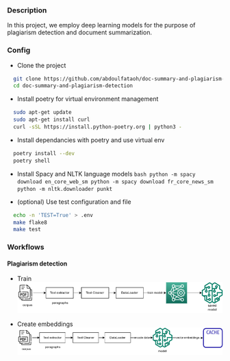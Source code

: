 ### Description
In this project, we employ deep learning models for the purpose of plagiarism detection and document summarization.
### Config

- Clone the project
```bash
  git clone https://github.com/abdoulfataoh/doc-summary-and-plagiarism-detection.git
  cd doc-summary-and-plagiarism-detection
```

- Install poetry for virtual environment management
```bash
  sudo apt-get update
  sudo apt-get install curl
  curl -sSL https://install.python-poetry.org | python3 -
```

- Install dependancies with poetry and use virtual env
```bash
  poetry install --dev
  poetry shell
```

- Install Spacy and NLTK language models
``bash
  python -m spacy download en_core_web_sm
  python -m spacy download fr_core_news_sm
  python -m nltk.downloader punkt
``

- (optional) Use test configuration and file
```bash
  echo -n 'TEST=True' > .env
  make flake8
  make test
```

### Workflows

#### Plagiarism detection

- Train
![embeddings](https://github.com/abdoulfataoh/doc-summary-and-plagiarism-detection/blob/main/docs/train.png)

- Create embeddings
![embeddings](https://github.com/abdoulfataoh/doc-summary-and-plagiarism-detection/blob/main/docs/embeddings.png)